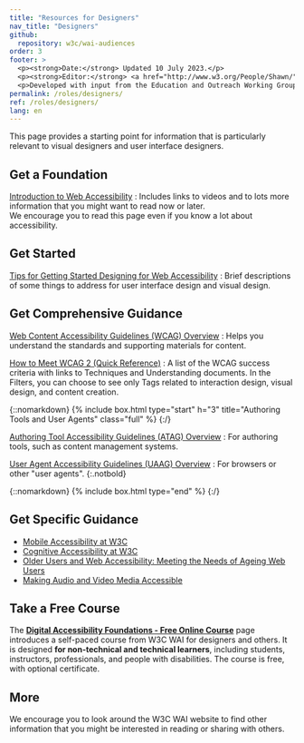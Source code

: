 ```yaml
---
title: "Resources for Designers"
nav_title: "Designers"
github:
  repository: w3c/wai-audiences
order: 3
footer: >
  <p><strong>Date:</strong> Updated 10 July 2023.</p>
  <p><strong>Editor:</strong> <a href="http://www.w3.org/People/Shawn/">Shawn Lawton Henry</a>. Contributor: James Green.</p>
  <p>Developed with input from the Education and Outreach Working Group (<a href="http://www.w3.org/WAI/EO/">EOWG</a>).</p>
permalink: /roles/designers/
ref: /roles/designers/
lang: en
---
```


This page provides a starting point for information that is particularly relevant to visual designers and user interface designers.

## Get a Foundation

[Introduction to Web Accessibility](/fundamentals/accessibility-intro/)
: Includes links to videos and to lots more information that you might want to read now or later.<br/>We encourage you to read this page even if you know a lot about accessibility.

## Get Started

[Tips for Getting Started Designing for Web Accessibility](https://www.w3.org/WAI/gettingstarted/tips/designing)
: Brief descriptions of some things to address for user interface design and visual design.

## Get Comprehensive Guidance

[Web Content Accessibility Guidelines (WCAG) Overview]( http://www.w3.org/WAI/intro/wcag.php)
: Helps you understand the standards and supporting materials for content.

[How to Meet WCAG 2 (Quick Reference)](https://www.w3.org/WAI/WCAG21/quickref/?versions=2.1&currentsidebar=%23col_customize)
: A list of the WCAG success criteria with links to Techniques and Understanding documents. In the Filters, you can choose to see only Tags related to interaction design, visual design, and content creation.

{::nomarkdown}
{% include box.html type="start" h="3" title="Authoring Tools and User Agents" class="full" %}
{:/}

[Authoring Tool Accessibility Guidelines (ATAG) Overview](https://www.w3.org/WAI/intro/atag)
: For authoring tools, such as content management systems. 

[User Agent Accessibility Guidelines (UAAG) Overview](https://www.w3.org/WAI/intro/uaag)
: For browsers or other "user agents".
{:.notbold}

{::nomarkdown}
{% include box.html type="end" %}
{:/}

## Get Specific Guidance

* [Mobile Accessibility at W3C](https://www.w3.org/WAI/standards-guidelines/mobile/)
* [Cognitive Accessibility at W3C](https://www.w3.org/WAI/cognitive/)
* [Older Users and Web Accessibility: Meeting the Needs of Ageing Web Users](https://www.w3.org/WAI/older-users/)
* [Making Audio and Video Media Accessible](https://www.w3.org/WAI/media/av/)

## Take a Free Course

The **[Digital Accessibility Foundations - Free Online Course](/fundamentals/foundations-course/)** page introduces a self-paced course from W3C WAI for designers and others. It is designed **for non-technical and technical learners**, including students, instructors, professionals, and people with disabilities. The course is free, with optional certificate.

## More

We encourage you to look around the W3C WAI website to find other information that you might be interested in reading or sharing with others.

